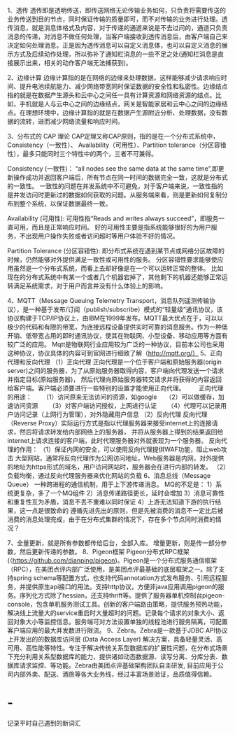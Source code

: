 1、透传
透传即是透明传送，即传送网络无论传输业务如何，只负责将需要传送的业务传送到目的节点，同时保证传输的质量即可，而不对传输的业务进行处理。透传消息，就是消息体格式及内容，对于传递的通道来说是不去过问的，通道只负责消息的传递，对消息不做任何处理，当客户端接收到透传消息后，由客户端自己来决定如何处理消息。正是因为透传消息可以自定义消息体，也可以自定义消息的展示方式及后续动作处理，所以弥补了通知栏消息的一些不足之处(通知栏消息是直接展示出来，相关的动作客户端无法捕获到)。

2、边缘计算
边缘计算指的是在网络的边缘来处理数据，这样能够减少请求响应时间、提升电池续航能力、减少网络带宽同时保证数据的安全性和私密性。边缘结点指的就是在数据产生源头和云中心之间任一具有计算资源和网络资源的结点。比如，手机就是人与云中心之间的边缘结点，网关是智能家居和云中心之间的边缘结点。在理想环境中，边缘计算指的就是在数据产生源附近分析、处理数据，没有数据的流转，进而减少网络流量和响应时间。

3、分布式的 CAP 理论
CAP定理又称CAP原则，指的是在一个分布式系统中，Consistency（一致性）、 Availability（可用性）、Partition tolerance（分区容错性），最多只能同时三个特性中的两个，三者不可兼得。

Consistency (一致性)：
“all nodes see the same data at the same time”,即更新操作成功并返回客户端后，所有节点在同一时间的数据完全一致，这就是分布式的一致性。
一致性的问题在并发系统中不可避免，对于客户端来说，一致性指的是并发访问时更新过的数据如何获取的问题。从服务端来看，则是更新如何复制分布到整个系统，以保证数据最终一致。

Availability (可用性):
可用性指“Reads and writes always succeed”，即服务一直可用，而且是正常响应时间。
好的可用性主要是指系统能够很好的为用户服务，不出现用户操作失败或者访问超时等用户体验不好的情况。

Partition Tolerance (分区容错性):
即分布式系统在遇到某节点或网络分区故障的时候，仍然能够对外提供满足一致性或可用性的服务。
分区容错性要求能够使应用虽然是一个分布式系统，而看上去却好像是在一个可以运转正常的整体。
比如现在的分布式系统中有某一个或者几个机器宕掉了，其他剩下的机器还能够正常运转满足系统需求，对于用户而言并没有什么体验上的影响。

4、MQTT（Message Queuing Telemetry Transport，消息队列遥测传输协议），是一种基于发布/订阅（publish/subscribe）模式的“轻量级”通讯协议，该协议构建于TCP/IP协议上，由IBM在1999年发布。MQTT最大优点在于，可以以极少的代码和有限的带宽，为连接远程设备提供实时可靠的消息服务。作为一种低开销、低带宽占用的即时通讯协议，使其在物联网、小型设备、移动应用等方面有较广泛的应用。
Mqtt是物联网行业应用较为广泛的一种协议，目前本公司也采用这种协议，协议具体的内容可到官网进行细致了解（http://mqtt.org/）
5、正向代理和反向代理
（1）正向代理
正向代理是一个位于客户端和原始服务器(origin server)之间的服务器，为了从原始服务器取得内容，客户端向代理发送一个请求并指定目标(原始服务器)，
然后代理向原始服务器转交请求并将获得的内容返回给客户端。客户端必须要进行一些特别的设置才能使用正向代理。
　　正向代理的用途：
　　（1）访问原来无法访问的资源，如google
    （2）可以做缓存，加速访问资源
　　（3）对客户端访问授权，上网进行认证
　　（4）代理可以记录用户访问记录（上网行为管理），对外隐藏用户信息
（2）反向代理
反向代理（Reverse Proxy）实际运行方式是指以代理服务器来接受internet上的连接请求，然后将请求转发给内部网络上的服务器，
并将从服务器上得到的结果返回给internet上请求连接的客户端，此时代理服务器对外就表现为一个服务器。
反向代理的作用：
（1）保证内网的安全，可以使用反向代理提供WAF功能，阻止web攻击
大型网站，通常将反向代理作为公网访问地址，Web服务器是内网，对外提供的地址为https形式的域名，用户访问网站时，服务器会在进行内部的转发。
（2）负载均衡，通过反向代理服务器来优化网站的负载
6、消息总线（Message Queue）
一种跨进程的通信机制，用于上下游传递消息。
MQ的不足是：
1）系统更复杂，多了一个MQ组件
2）消息传递路径更长，延时会增加
3）消息可靠性和重复性互为矛盾，消息不丢不重难以同时保证
4）上游无法知道下游的执行结果，这一点是很致命的
遵循先进先出的原则，但是先被消费的消息不一定比后被消费的消息处理完成，由于在分布式集群的情况下，存在多个节点同时消费的情况？

7、全量更新，就是所有参数都传给后台，全部入库。
   增量更新，则是传一部分参数，然后更新传递的参数。
8、Pigeon框架
Pigeon分布式RPC框架(（https://github.com/dianping/pigeon)。Pigeon是一个分布式服务通信框架（RPC），在美团点评内部广泛使用，是美团点评最基础的底层框架之一。除了支持spring schema等配置方式，也支持代码annotation方式发布服务、引用远程服务，并提供原生api接口的用法。支持http协议，方便非java应用调用pigeon的服务。序列化方式除了hessian，还支持thrift等。提供了服务器单机控制台pigeon-console，包含单机服务测试工具。创新的客户端路由策略，提供服务预热功能，解决线上流量大的service重启时大量超时的问题。记录每个请求的对象大小、返回对象大小等监控信息。服务端可对方法设置单独的线程池进行服务隔离，可配置客户端应用的最大并发数进行限流。
9、Zebra。Zebra是一款基于JDBC API协议上开发出的的数据库访问层 (Data Access Layer) 解决方案，具备轻量灵活、高可用、高性能等特性。专注于解决传统关系型数据库的扩展性问题，在分布式场景下充分利用关系型数据库的能力，提供诸如动态数据源、读写分离、分库分表、数据库请求监控、等功能。Zebra由美团点评基础架构团队自主研发, 目前应用于公司内部外卖、配送、酒旅等各大业务线，经过丰富场景验证，品质值得信赖。
# -
记录平时自己遇到的新词汇
